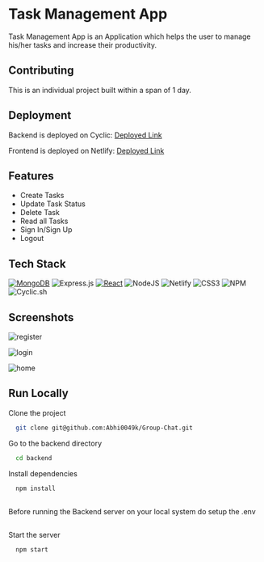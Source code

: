 
# Task Management App

Task Management App is an Application which helps the user to manage his/her tasks and increase their productivity.


## Contributing

This is an individual project built within a span of 1 day.


## Deployment

Backend is deployed on Cyclic:  [Deployed Link](https://taskmanagementapp-ymtg.onrender.com/)

Frontend is deployed on Netlify: [Deployed Link](https://guileless-cobbler-8ed7bb.netlify.app/)
## Features

- Create Tasks
- Update Task Status
- Delete Task
- Read all Tasks
- Sign In/Sign Up
- Logout

## Tech Stack
[![MongoDB](https://img.shields.io/badge/mongodb-%2347A248.svg?style=for-the-badge&logo=mongodb&logoColor=white)](https://www.mongodb.com/)
![Express.js](https://img.shields.io/badge/express.js-%23404d59.svg?style=for-the-badge&logo=express&logoColor=%2361DAFB)
[![React](https://img.shields.io/badge/react-%2361DAFB.svg?style=for-the-badge&logo=react&logoColor=white)](https://reactjs.org/) 
![NodeJS](https://img.shields.io/badge/node.js-6DA55F?style=for-the-badge&logo=node.js&logoColor=white)
![Netlify](https://img.shields.io/badge/netlify-%23000000.svg?style=for-the-badge&logo=netlify&logoColor=#00C7B7)
![CSS3](https://img.shields.io/badge/css3-%231572B6.svg?style=for-the-badge&logo=css3&logoColor=white) 
![NPM](https://img.shields.io/badge/NPM-%23000000.svg?style=for-the-badge&logo=npm&logoColor=white) 
![Cyclic.sh](https://img.shields.io/badge/Cyclic.sh-CUSTOM_COLOR?style=for-the-badge)









## Screenshots

![register](https://github.com/Abhi0049k/Task-Management-App/assets/112062354/7d97aabf-a35e-4a45-ba59-650744ade44b)

![login](https://github.com/Abhi0049k/Task-Management-App/assets/112062354/8c053372-b8ab-4407-b674-8ab8598db39e)

![home](https://github.com/Abhi0049k/Task-Management-App/assets/112062354/c6dab9f8-ea18-4743-b6c0-12c30f98891d)


## Run Locally

Clone the project

```bash
  git clone git@github.com:Abhi0049k/Group-Chat.git
```

Go to the backend directory

```bash
  cd backend
```

Install dependencies

```bash
  npm install
```
##
Before running the Backend server on your local system do setup the .env
##

Start the server

```bash
  npm start
```

